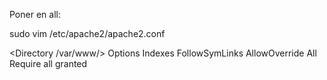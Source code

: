 Poner en all:

sudo vim /etc/apache2/apache2.conf 

<Directory /var/www/>
        Options Indexes FollowSymLinks
        AllowOverride All
        Require all granted
</Directory>

